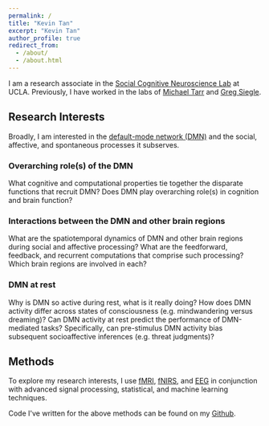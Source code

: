 ```yaml
---
permalink: /
title: "Kevin Tan"
excerpt: "Kevin Tan"
author_profile: true
redirect_from: 
  - /about/
  - /about.html
---
```

I am a research associate in the [Social Cognitive Neuroscience Lab](http://www.scn.ucla.edu) at UCLA. Previously, I have worked in the labs of [Michael Tarr](http://tarrlab.org) and [Greg Siegle](http://www.wpic.pitt.edu/research/pican/). 

## Research Interests
Broadly, I am interested in the [default-mode network (DMN)](https://en.wikipedia.org/wiki/Default_mode_network) and the social, affective, and spontaneous processes it subserves. 

### Overarching role(s) of the DMN
What cognitive and computational properties tie together the disparate functions that recruit DMN? Does DMN play overarching role(s) in cognition and brain function?

### Interactions between the DMN and other brain regions
What are the spatiotemporal dynamics of DMN and other brain regions during social and affective processing? What are the feedforward, feedback, and recurrent computations that comprise such processing? Which brain regions are involved in each?

### DMN at rest
Why is DMN so active during rest, what is it really doing? How does DMN activity differ across states of consciousness (e.g. mindwandering versus dreaming)? Can DMN activity at rest predict the performance of DMN-mediated tasks? Specifically, can pre-stimulus DMN activity bias subsequent socioaffective inferences (e.g. threat judgments)? 

## Methods
To explore my research interests, I use [fMRI](https://en.wikipedia.org/wiki/Functional_magnetic_resonance_imaging), [fNIRS](https://en.wikipedia.org/wiki/Functional_near-infrared_spectroscopy), and [EEG](https://en.wikipedia.org/wiki/Electroencephalography) in conjunction with advanced signal processing, statistical, and machine learning techniques.

Code I've written for the above methods can be found on my [Github](https://github.com/kevmtan).